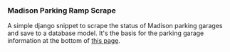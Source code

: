 ### Madison Parking Ramp Scrape

A simple django snippet to scrape the status of Madison parking garages and save to a database model. It's the basis for the parking garage information at the bottom of [this page](http://host.madison.com/traffic).